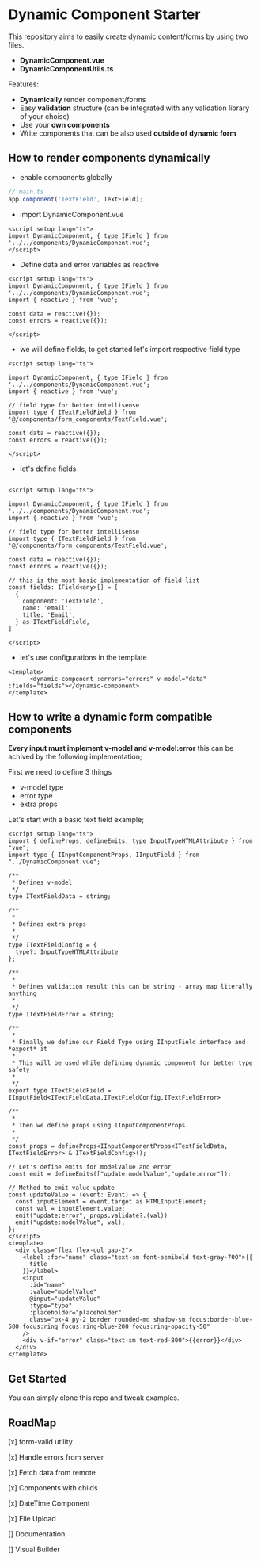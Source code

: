# Dynamic Component Starter

This repository aims to easily create dynamic content/forms by using two files.

-  **DynamicComponent.vue** 
-  **DynamicComponentUtils.ts**

Features:

- **Dynamically** render component/forms
- Easy **validation** structure (can be integrated with any validation library of your choise)
- Use your **own components**
- Write components that can be also used **outside of dynamic form**

## How to render components dynamically

- enable components globally

```ts
// main.ts
app.component('TextField', TextField);
```

- import DynamicComponent.vue

```vue
<script setup lang="ts">
import DynamicComponent, { type IField } from '../../components/DynamicComponent.vue';
</script>
```
- Define data and error variables as reactive

```vue
<script setup lang="ts">
import DynamicComponent, { type IField } from '../../components/DynamicComponent.vue';
import { reactive } from 'vue';

const data = reactive({});
const errors = reactive({});

</script>
```
-  we will define fields, to get started let's import respective field type


```vue
<script setup lang="ts">

import DynamicComponent, { type IField } from '../../components/DynamicComponent.vue';
import { reactive } from 'vue';

// field type for better intellisense 
import type { ITextFieldField } from '@/components/form_components/TextField.vue';

const data = reactive({});
const errors = reactive({});

</script>

```

- let's define fields

```vue

<script setup lang="ts">

import DynamicComponent, { type IField } from '../../components/DynamicComponent.vue';
import { reactive } from 'vue';

// field type for better intellisense 
import type { ITextFieldField } from '@/components/form_components/TextField.vue';

const data = reactive({});
const errors = reactive({});

// this is the most basic implementation of field list
const fields: IField<any>[] = [
  {
    component: 'TextField',
    name: 'email',
    title: 'Email',
  } as ITextFieldField,
]

</script>
```

- let's use configurations in the template

```vue
<template>
      <dynamic-component :errors="errors" v-model="data" :fields="fields"></dynamic-component>     
</template>
```

## How to write a dynamic form compatible components

**Every input must implement v-model and v-model:error** this can be achived by the following implementation;

First we need to define 3 things
- v-model type
- error type
- extra props


Let's start with a basic text field example;

```vue
<script setup lang="ts">
import { defineProps, defineEmits, type InputTypeHTMLAttribute } from "vue";
import type { IInputComponentProps, IInputField } from "../DynamicComponent.vue";

/**
 * Defines v-model
 */
type ITextFieldData = string;

/**
 * 
 * Defines extra props
 * 
 */
type ITextFieldConfig = {
  type?: InputTypeHTMLAttribute
};

/**
 * 
 * Defines validation result this can be string - array map literally anything
 * 
 */
type ITextFieldError = string;

/**
 *
 * Finally we define our Field Type using IInputField interface and *export* it 
 * 
 * This will be used while defining dynamic component for better type safety
 * 
 */
export type ITextFieldField = IInputField<ITextFieldData,ITextFieldConfig,ITextFieldError>

/**
 * 
 * Then we define props using IInputComponentProps
 * 
 */
const props = defineProps<IInputComponentProps<ITextFieldData, ITextFieldError> & ITextFieldConfig>();

// Let's define emits for modelValue and error
const emit = defineEmits(["update:modelValue","update:error"]);

// Method to emit value update
const updateValue = (event: Event) => {
  const inputElement = event.target as HTMLInputElement;
  const val = inputElement.value;
  emit("update:error", props.validate?.(val))
  emit("update:modelValue", val);
};
</script>
<template>
  <div class="flex flex-col gap-2">
    <label :for="name" class="text-sm font-semibold text-gray-700">{{
      title
    }}</label>
    <input
      :id="name"
      :value="modelValue"
      @input="updateValue"
      :type="type"
      :placeholder="placeholder"
      class="px-4 py-2 border rounded-md shadow-sm focus:border-blue-500 focus:ring focus:ring-blue-200 focus:ring-opacity-50"
    />
    <div v-if="error" class="text-sm text-red-800">{{error}}</div>
  </div>
</template>
```


## Get Started

You can simply clone this repo and tweak examples.

## RoadMap

[x] form-valid utility

[x] Handle errors from server

[x] Fetch data from remote

[x] Components with childs

[x] DateTime Component

[x] File Upload

[] Documentation

[] Visual Builder
